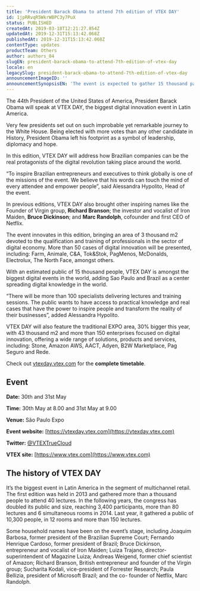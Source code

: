 ```yaml
---
title: 'President Barack Obama to attend 7th edition of VTEX DAY'
id: 1jpRRvqR5WkrWBPC3y7PuX
status: PUBLISHED
createdAt: 2019-03-18T12:21:27.854Z
updatedAt: 2019-12-31T15:13:42.068Z
publishedAt: 2019-12-31T15:13:42.068Z
contentType: updates
productTeam: Others
author: authors_84
slugEN: president-barack-obama-to-attend-7th-edition-of-vtex-day
locale: en
legacySlug: president-barack-obama-to-attend-7th-edition-of-vtex-day
announcementImageID: ''
announcementSynopsisEN: 'The event is expected to gather 15 thousand participants on the 30th and 31st of May in São Paulo'
---
```


The 44th President of the United States of America, President Barack Obama will speak at VTEX DAY, the biggest digital innovation event in Latin America.
 
Very few presidents set out on such improbable yet remarkable journey to the White House. Being elected with more votes than any other candidate in History, President Obama left his footprint as a symbol of leadership, diplomacy and hope.
 
In this edition, VTEX DAY will address how Brazilian companies can be the real protagonists of the digital revolution taking place around the world.
 
“To inspire Brazilian entrepreneurs and executives to think globally is one of the missions of the event. We believe that his words can touch the mind of every attendee and empower people”, said Alessandra Hypolito, Head of the event.
 
In previous editions, VTEX DAY also brought other inspiring names like the Founder of Virgin group, **Richard Branson**; the investor and vocalist of Iron Maiden, **Bruce Dickinson**; and **Marc Randolph**, cofounder and first CEO of Netflix.
 
The event innovates in this edition, bringing an area of 3 thousand m2 devoted to the qualification and training of professionals in the sector of digital economy. More than 50 cases of digital innovation will be presented, including: Farm, Animale, C&A, Tok&Stok, PagMenos, McDonalds, Electrolux, The North Face, amongst others.
 
With an estimated public of 15 thousand people, VTEX DAY is amongst the biggest digital events in the world, adding Sao Paulo and Brazil as a center spreading digital knowledge in the world.
 
“There will be more than 100 specialists delivering lectures and training sessions. The public wants to have access to practical knowledge and real cases that have the power to inspire people and transform the reality of their businesses”, added Alessandra Hypolito.

VTEX DAY will also feature the traditional EXPO area, 30% bigger this year, with 43 thousand m2 and more than 150 enterprises focused on digital innovation, offering a wide range of solutions, products and services, including: Stone, Amazon AWS, AACT, Adyen, B2W Marketplace, Pag Seguro and Rede.
 
Check out [vtexday.vtex.com](https://vtexday.vtex.com) for the __complete timetable__.
 
## Event

**Date:** 30th and 31st May

**Time:** 30th May at 8.00 and 31st May at 9.00

**Venue:** São Paulo Expo

**Event website:** [https://vtexday.vtex.com](https://vtexday.vtex.com)

**Twitter:** [@VTEXTrueCloud](https://twitter.com/vtextruecloud)

**VTEX site:** [https://www.vtex.com](https://www.vtex.com)
 
## The history of VTEX DAY

It’s the biggest event in Latin America in the segment of multichannel retail. The first edition was held in 2013 and gathered more than a thousand people to attend 40 lectures. In the following years, the congress has doubled its public and size, reaching 3,400 participants, more than 80 lectures and 6 simultaneous rooms in 2014. Last year, it gathered a public of 10,300 people, in 12 rooms and more than 150 lectures.
 
Some household names have been on the event’s stage, including Joaquim Barbosa, former president of the Brazilian Supreme Court; Fernando Henrique Cardoso, former president of Brazil; Bruce Dickinson, entrepreneur and vocalist of Iron Maiden; Luiza Trajano, director-superintendent of Magazine Luiza; Andreas Weigend, former chief scientist of Amazon; Richard Branson, British entrepreneur and founder of the Virgin group; Sucharita Kodali, vice-president of Forrester Research; Paula Bellizia, president of Microsoft Brazil; and the co- founder of Netflix, Marc Randolph.
